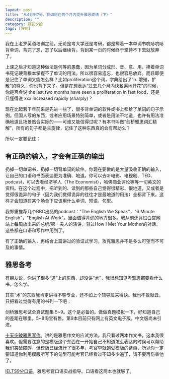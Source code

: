 ```yaml
---
layout: post
title: "从4分到7分，我如何在两个月内提升雅思成绩（下）"
description: ""
category: 朝花夕拾
tags: [移民]
---
```


我在上老罗英语培训之前，无论是考大学还是考研，都是捧着一本单词书吭哧吭哧背单词，背完了忘，忘了以后继续背。背到某一页的时候终于坚持不下去就放弃了。

上课之后才知道这种做法是何等的愚蠢，因为单词分成形、音、意、用，捧着单词书死记硬背根本掌握不了单词的用法。所以很容易遗忘，也很容易放弃。而且即便是记住了单词又能怎么样？比如proliferation这个词，字典给出了“n. 增殖，扩散”的释义，你也背下来了。但是在想表达“过去几个月内快餐遍地开花”的时候，你是否会说 the last two months have seen a proliferation in fast food，还是只懂得说 xxx increased rapidly (sharply)？

现在比起若干年前来是先进一些了，很多背单词的软件或书上都给了单词的句子示例。但国人写的东西，或者应用场景特别简单，或者是用法不地道，也许有用法准确地道且场景贴合实际的——可谁又能信得过呢？有本书叫做“剑桥雅思词汇精解”，所有的句子都是主旋律，记住了这种东西真的会有帮助么？

所以一定要记住：

## 有正确的输入，才会有正确的输出

扔掉一切单词书，扔掉一切背单词的软件。你现在要做的是大量吸收正确的输入，让自己的口语和书面表达更为准确、地道。你可以去听电影、电视剧、TED、podcast，可以去看经济学人（The Economist），哈佛商业评论等等一切英文的资料。在这个过程中，把听到的、读到的那些自己觉得很精彩、很地道，又或者是觉得很诡异的句子（因为我们觉得诡异的往往才是最地道的用法）全都背下来。这样才会知道在某个场合下应该用什么单词、短语、句型。

我郑重推荐几个BBC出品的podcast："The English We Speak"，"6 Minute English"，"English At Work"。里面值得背诵的地方很多。我从前还背过白宫网站上每周放出来的总统/第一夫人的演讲，背过How I Met Your Mother的对话。这些都在口语和写作中用到了。

有了正确的输入，再结合上篇讲过的验证式学习，攻克雅思并不是多么可望而不可及的事情。

## 雅思备考

有朋友说，你讲了很多“道”上的东西，却没讲“术”，我很想知道考雅思都要看什么书，怎么学。

其实“术”的东西我肯定讲得不够专业，还不如上个辅导班来得快。我也不敢献丑，只把看过觉得有用的书列一下吧：

剑桥雅思考试全真试题集 5~9。这个是必备的。做做真题模拟一下，好知道自己的差距在哪里。5~8淘宝有售。第9本目前只有网上有英文电子版。中文版尚未引进。

[十天突破雅思写作](http://book.douban.com/subject/2984229/)。讲的是雅思作文的应试方法。我只看过两本作文书，这本我很喜欢。但需要注意的是模版这个东西在一开始自己不知道怎么表达的时候可以帮助我们突破障碍，但模版已经流行了很多年，考官早就饱受模版的荼毒，所以你一定要知道你利用模版所写下的句型可能考官已经看过不知多少遍了，请不要再伤害他了。

[IELTS9分口语](http://book.douban.com/subject/3246616/)，雅思考官口语实战指导。口语看这两本也就够了。
